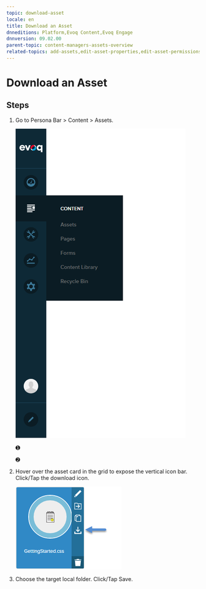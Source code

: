 ```yaml
---
topic: download-asset
locale: en
title: Download an Asset
dnneditions: Platform,Evoq Content,Evoq Engage
dnnversion: 09.02.00
parent-topic: content-managers-assets-overview
related-topics: add-assets,edit-asset-properties,edit-asset-permissions,move-asset,copy-asset,delete-asset
---
```


# Download an Asset

## Steps

1.  Go to Persona Bar \> Content \> Assets.
    
    ![Persona Bar > Content > Assets](/images/scr-pbar-cmg-Content-E91.png)
    
    ➊
    
    ➋
    
2.  Hover over the asset card in the grid to expose the vertical icon bar. Click/Tap the download icon.
    
      
    
    ![Asset card iconbar - download](/images/scr-Assets-assetcard-iconbar-download-E90.png)
    
      
    
3.  Choose the target local folder. Click/Tap Save.
